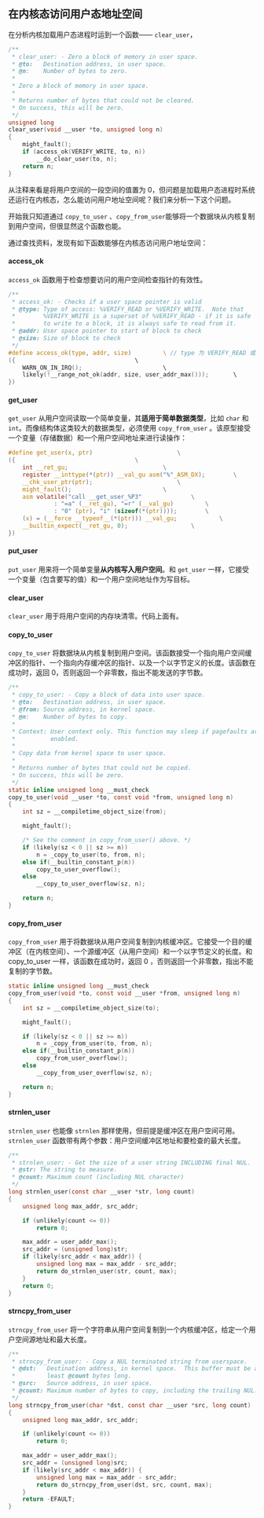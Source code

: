 ## 在内核态访问用户态地址空间

在分析内核加载用户态进程时运到一个函数—— `clear_user`，

```c
/**
 * clear_user: - Zero a block of memory in user space.
 * @to:   Destination address, in user space.
 * @n:    Number of bytes to zero.
 *
 * Zero a block of memory in user space.
 *
 * Returns number of bytes that could not be cleared.
 * On success, this will be zero.
 */
unsigned long
clear_user(void __user *to, unsigned long n)
{
	might_fault();
	if (access_ok(VERIFY_WRITE, to, n))
		__do_clear_user(to, n);
	return n;
}
```

从注释来看是将用户空间的一段空间的值置为 0，但问题是加载用户态进程时系统还运行在内核态，怎么能访问用户地址空间呢？我们来分析一下这个问题。

开始我只知道通过 `copy_to_user` 、`copy_from_user`能够将一个数据块从内核复制到用户空间，但很显然这个函数也能。

通过查找资料，发现有如下函数能够在内核态访问用户地址空间：

#### access_ok

`access_ok` 函数用于检查想要访问的用户空间检查指针的有效性。

```c
/**
 * access_ok: - Checks if a user space pointer is valid
 * @type: Type of access: %VERIFY_READ or %VERIFY_WRITE.  Note that
 *        %VERIFY_WRITE is a superset of %VERIFY_READ - if it is safe
 *        to write to a block, it is always safe to read from it.
 * @addr: User space pointer to start of block to check
 * @size: Size of block to check
 */
#define access_ok(type, addr, size)			\ // type 为 VERIFY_READ 或 VERIFY_WRITE
({									\
	WARN_ON_IN_IRQ();						\
	likely(!__range_not_ok(addr, size, user_addr_max()));		\
})
```

#### get_user

`get_user`  从用户空间读取一个简单变量，其**适用于简单数据类型**，比如 `char` 和 `int`。而像结构体这类较大的数据类型，必须使用 `copy_from_user` 。该原型接受一个变量（存储数据）和一个用户空间地址来进行读操作：

```c
#define get_user(x, ptr)						\
({									\
	int __ret_gu;							\
	register __inttype(*(ptr)) __val_gu asm("%"_ASM_DX);		\
	__chk_user_ptr(ptr);						\
	might_fault();							\
	asm volatile("call __get_user_%P3"				\
		     : "=a" (__ret_gu), "=r" (__val_gu)			\
		     : "0" (ptr), "i" (sizeof(*(ptr))));		\
	(x) = (__force __typeof__(*(ptr))) __val_gu;			\
	__builtin_expect(__ret_gu, 0);					\
})
```

#### put_user

`put_user` 用来将一个简单变量**从内核写入用户空间**。和 `get_user` 一样，它接受一个变量（包含要写的值）和一个用户空间地址作为写目标。

#### clear_user

`clear_user` 用于将用户空间的内存块清零。代码上面有。

#### copy_to_user

`copy_to_user` 将数据块从内核复制到用户空间。该函数接受一个指向用户空间缓冲区的指针、一个指向内存缓冲区的指针、以及一个以字节定义的长度。该函数在成功时，返回 0，否则返回一个非零数，指出不能发送的字节数。

```c
/**
 * copy_to_user: - Copy a block of data into user space.
 * @to:   Destination address, in user space.
 * @from: Source address, in kernel space.
 * @n:    Number of bytes to copy.
 *
 * Context: User context only. This function may sleep if pagefaults are
 *          enabled.
 *
 * Copy data from kernel space to user space.
 *
 * Returns number of bytes that could not be copied.
 * On success, this will be zero.
 */
static inline unsigned long __must_check
copy_to_user(void __user *to, const void *from, unsigned long n)
{
	int sz = __compiletime_object_size(from);

	might_fault();

	/* See the comment in copy_from_user() above. */
	if (likely(sz < 0 || sz >= n))
		n = _copy_to_user(to, from, n);
	else if(__builtin_constant_p(n))
		copy_to_user_overflow();
	else
		__copy_to_user_overflow(sz, n);

	return n;
}
```

#### copy_from_user

`copy_from_user` 用于将数据块从用户空间复制到内核缓冲区。它接受一个目的缓冲区（在内核空间）、一个源缓冲区（从用户空间）和一个以字节定义的长度。和 copy_to_user 一样，该函数在成功时，返回 0 ，否则返回一个非零数，指出不能复制的字节数。

```c
static inline unsigned long __must_check
copy_from_user(void *to, const void __user *from, unsigned long n)
{
	int sz = __compiletime_object_size(to);

	might_fault();

	if (likely(sz < 0 || sz >= n))
		n = _copy_from_user(to, from, n);
	else if(__builtin_constant_p(n))
		copy_from_user_overflow();
	else
		__copy_from_user_overflow(sz, n);

	return n;
}
```

#### strnlen_user

`strnlen_user` 也能像 `strnlen` 那样使用，但前提是缓冲区在用户空间可用。`strnlen_user` 函数带有两个参数：用户空间缓冲区地址和要检查的最大长度。

```c
/**
 * strnlen_user: - Get the size of a user string INCLUDING final NUL.
 * @str: The string to measure.
 * @count: Maximum count (including NUL character)
 */
long strnlen_user(const char __user *str, long count)
{
	unsigned long max_addr, src_addr;

	if (unlikely(count <= 0))
		return 0;

	max_addr = user_addr_max();
	src_addr = (unsigned long)str;
	if (likely(src_addr < max_addr)) {
		unsigned long max = max_addr - src_addr;
		return do_strnlen_user(str, count, max);
	}
	return 0;
}
```

#### strncpy_from_user

`strncpy_from_user` 将一个字符串从用户空间复制到一个内核缓冲区，给定一个用户空间源地址和最大长度。

```c
/**
 * strncpy_from_user: - Copy a NUL terminated string from userspace.
 * @dst:   Destination address, in kernel space.  This buffer must be at
 *         least @count bytes long.
 * @src:   Source address, in user space.
 * @count: Maximum number of bytes to copy, including the trailing NUL.
 */
long strncpy_from_user(char *dst, const char __user *src, long count)
{
	unsigned long max_addr, src_addr;

	if (unlikely(count <= 0))
		return 0;

	max_addr = user_addr_max();
	src_addr = (unsigned long)src;
	if (likely(src_addr < max_addr)) {
		unsigned long max = max_addr - src_addr;
		return do_strncpy_from_user(dst, src, count, max);
	}
	return -EFAULT;
}
```
